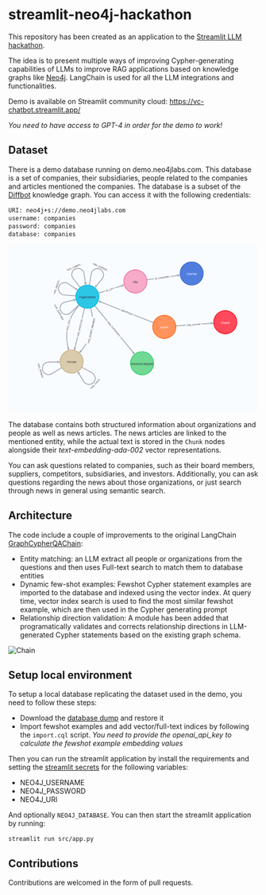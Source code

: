 # streamlit-neo4j-hackathon

This repository has been created as an application to the [Streamlit LLM hackathon](https://streamlit.io/community/llm-hackathon-2023).

The idea is to present multiple ways of improving Cypher-generating capabilities of LLMs to improve RAG applications based on knowledge graphs like [Neo4j](https://neo4j.com/). LangChain is used for all the LLM integrations and functionalities.

Demo is available on Streamlit community cloud: https://vc-chatbot.streamlit.app/

*You need to have access to GPT-4 in order for the demo to work!*

## Dataset

There is a demo database running on demo.neo4jlabs.com. This database is a set of companies, their subsidiaries, people related to the companies and articles mentioned the companies. The database is a subset of the [Diffbot](https://www.diffbot.com/) knowledge graph. You can access it with the following credentials:

```
URI: neo4j+s://demo.neo4jlabs.com
username: companies
password: companies
database: companies
```

![Graph schema](schema.png)

The database contains both structured information about organizations and people as well as news articles.
The news articles are linked to the mentioned entity, while the actual text is stored in the `Chunk` nodes alongside their _text-embedding-ada-002_ vector representations.

You can ask questions related to companies, such as their board members, suppliers, competitors, subsidiaries, and investors. Additionally, you can ask questions regarding the news about those organizations, or just search through news in general using semantic search.

## Architecture

The code include a couple of improvements to the original LangChain [GraphCypherQAChain](https://python.langchain.com/docs/use_cases/more/graph/graph_cypher_qa):

* Entity matching: an LLM extract all people or organizations from the questions and then uses Full-text search to match them to database entities
* Dynamic few-shot examples: Fewshot Cypher statement examples are imported to the database and indexed using the vector index. At query time, vector index search is used to find the most similar fewshot example, which are then used in the Cypher generating prompt
* Relationship direction validation: A module has been added that programatically validates and corrects relationship directions in LLM-generated Cypher statements based on the existing graph schema.

![Chain](image/chain.png)

## Setup local environment

To setup a local database replicating the dataset used in the demo, you need to follow these steps:

* Download the [database dump](https://drive.google.com/file/d/1HY9Zkxvj3s6-KonAuF8hCrd8ZGptOy2Y/view?usp=sharing) and restore it
* Import fewshot examples and add vector/full-text indices by following the `import.cql` script. _You need to provide the openai_api_key to calculate the fewshot example embedding values_

Then you can run the streamlit application by install the requirements and setting the [streamlit secrets](https://docs.streamlit.io/streamlit-community-cloud/deploy-your-app/secrets-management) for the following variables:

* NEO4J_USERNAME
* NEO4J_PASSWORD
* NEO4J_URI

And optionally `NEO4J_DATABASE`. You can then start the streamlit application by running:

```
streamlit run src/app.py
```

## Contributions

Contributions are welcomed in the form of pull requests.